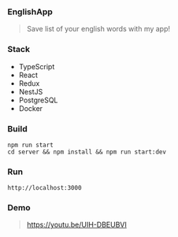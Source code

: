 ### EnglishApp
> Save list of your english words with my app!

### Stack
- TypeScript
- React
- Redux
- NestJS
- PostgreSQL
- Docker

### Build

```
npm run start
cd server && npm install && npm run start:dev
```

### Run

```
http://localhost:3000
```

### Demo
> https://youtu.be/UIH-DBEUBVI

